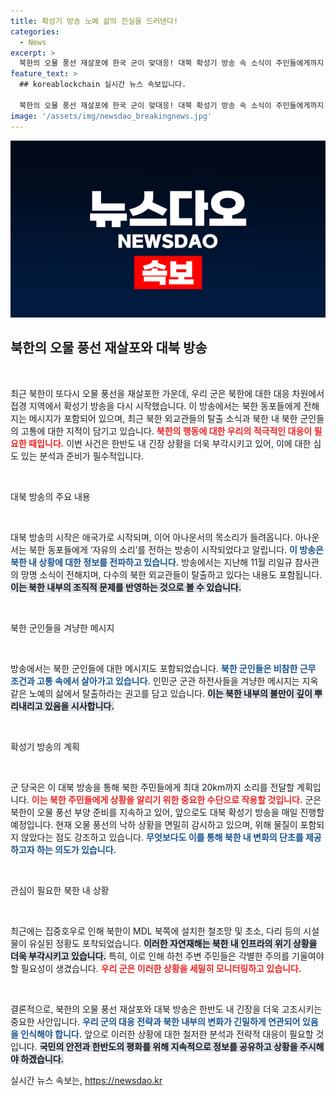 ```yaml
---
title: 확성기 방송 노예 삶의 진실을 드러낸다!
categories:
  - News
excerpt: >
  북한의 오물 풍선 재살포에 한국 군이 맞대응! 대북 확성기 방송 속 소식이 주민들에게까지 전해지는 가운데, 자유의 소리 방송에서 전하는 북한 내부의 충격적인 이야기들. 클릭하여 자세히 알아보세요!
feature_text: >
  ## koreablockchain 실시간 뉴스 속보입니다.

  북한의 오물 풍선 재살포에 한국 군이 맞대응! 대북 확성기 방송 속 소식이 주민들에게까지 전해지는 가운데, 자유의 소리 방송에서 전하는 북한 내부의 충격적인 이야기들. 클릭하여 자세히 알아보세요!
image: '/assets/img/newsdao_breakingnews.jpg'
---
```


<p><img src="/assets/img/newsdao_breakingnews.jpg" alt="koreablockchain 속보" /></p>

<h2 data-ke-size="size26">북한의 오물 풍선 재살포와 대북 방송</h2>

<p data-ke-size="size16">&nbsp;</p>

<p data-ke-size="size16">최근 북한이 또다시 오물 풍선을 재살포한 가운데, 우리 군은 북한에 대한 대응 차원에서 접경 지역에서 확성기 방송을 다시 시작했습니다. 이 방송에서는 북한 동포들에게 전해지는 메시지가 포함되어 있으며, 최근 북한 외교관들의 탈출 소식과 북한 내 북한 군인들의 고통에 대한 지적이 담기고 있습니다. <b><span style="color: #ee2323;">북한의 행동에 대한 우리의 적극적인 대응이 필요한 때입니다.</span></b> 이번 사건은 한반도 내 긴장 상황을 더욱 부각시키고 있어, 이에 대한 심도 있는 분석과 준비가 필수적입니다.</p>

<p data-ke-size="size16">&nbsp;</p>

<p>대북 방송의 주요 내용</p>

<p data-ke-size="size16">&nbsp;</p>

<p data-ke-size="size16">대북 방송의 시작은 애국가로 시작되며, 이어 아나운서의 목소리가 들려옵니다. 아나운서는 북한 동포들에게 ‘자유의 소리’를 전하는 방송이 시작되었다고 알립니다. <b><span style="color: #1a5490;">이 방송은 북한 내 상황에 대한 정보를 전파하고 있습니다.</span></b> 방송에서는 지난해 11월 리일규 참사관의 망명 소식이 전해지며, 다수의 북한 외교관들이 탈출하고 있다는 내용도 포함됩니다. <b><span style="background-color: #21538527;">이는 북한 내부의 조직적 문제를 반영하는 것으로 볼 수 있습니다.</span></b></p>

<p data-ke-size="size16">&nbsp;</p>

<p>북한 군인들을 겨냥한 메시지</p>

<p data-ke-size="size16">&nbsp;</p>

<p data-ke-size="size16">방송에서는 북한 군인들에 대한 메시지도 포함되었습니다. <b><span style="color: #1a5490;">북한 군인들은 비참한 근무 조건과 고통 속에서 살아가고 있습니다.</span></b> 인민군 군관 하전사들을 겨냥한 메시지는 지옥 같은 노예의 삶에서 탈출하라는 권고를 담고 있습니다. <b><span style="background-color: #21538527;">이는 북한 내부의 불만이 깊이 뿌리내리고 있음을 시사합니다.</span></b></p>

<p data-ke-size="size16">&nbsp;</p>

<p>확성기 방송의 계획</p>

<p data-ke-size="size16">&nbsp;</p>

<p data-ke-size="size16">군 당국은 이 대북 방송을 통해 북한 주민들에게 최대 20km까지 소리를 전달할 계획입니다. <b><span style="color: #ee2323;">이는 북한 주민들에게 상황을 알리기 위한 중요한 수단으로 작용할 것입니다.</span></b> 군은 북한이 오물 풍선 부양 준비를 지속하고 있어, 앞으로도 대북 확성기 방송을 매일 진행할 예정입니다. 현재 오물 풍선의 낙하 상황을 면밀히 감시하고 있으며, 위해 물질이 포함되지 않았다는 점도 강조하고 있습니다. <b><span style="color: #1a5490;">무엇보다도 이를 통해 북한 내 변화의 단초를 제공하고자 하는 의도가 있습니다.</span></b></p>

<p data-ke-size="size16">&nbsp;</p>

<p>관심이 필요한 북한 내 상황</p>

<p data-ke-size="size16">&nbsp;</p>

<p data-ke-size="size16">최근에는 집중호우로 인해 북한이 MDL 북쪽에 설치한 철조망 및 초소, 다리 등의 시설물이 유실된 정황도 포착되었습니다. <b><span style="background-color: #21538527;">이러한 자연재해는 북한 내 인프라의 위기 상황을 더욱 부각시키고 있습니다.</span></b> 특히, 이로 인해 하천 주변 주민들은 각별한 주의를 기울여야 할 필요성이 생겼습니다. <b><span style="color: #ee2323;">우리 군은 이러한 상황을 세밀히 모니터링하고 있습니다.</span></b></p>

<p data-ke-size="size16">&nbsp;</p>

<p>결론적으로, 북한의 오물 풍선 재살포와 대북 방송은 한반도 내 긴장을 더욱 고조시키는 중요한 사안입니다. <b><span style="color: #1a5490;">우리 군의 대응 전략과 북한 내부의 변화가 긴밀하게 연관되어 있음을 인식해야 합니다.</span></b> 앞으로 이러한 상황에 대한 철저한 분석과 전략적 대응이 필요할 것입니다. <b><span style="background-color: #21538527;">국민의 안전과 한반도의 평화를 위해 지속적으로 정보를 공유하고 상황을 주시해야 하겠습니다.</span></b></p></p>
실시간 뉴스 속보는, <a href="https://newsdao.kr" rel="dofollow">https://newsdao.kr</a>


